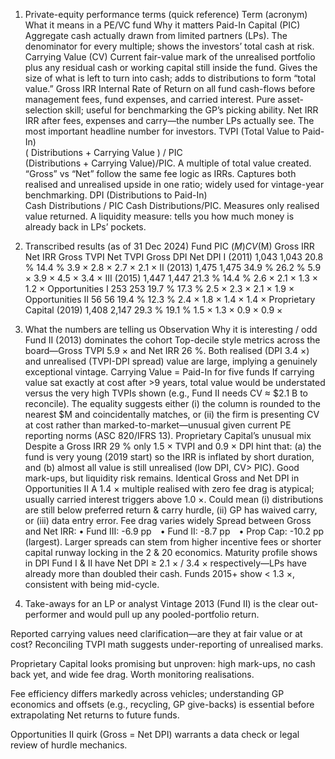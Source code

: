 1. Private-equity performance terms (quick reference)
Term (acronym)	What it means in a PE/VC fund	Why it matters
Paid-In Capital (PIC)	Aggregate cash actually drawn from limited partners (LPs).	The denominator for every multiple; shows the investors’ total cash at risk.
Carrying Value (CV)	Current fair-value mark of the unrealised portfolio plus any residual cash or working capital still inside the fund.	Gives the size of what is left to turn into cash; adds to distributions to form “total value.”
Gross IRR	Internal Rate of Return on all fund cash-flows before management fees, fund expenses, and carried interest.	Pure asset-selection skill; useful for benchmarking the GP’s picking ability.
Net IRR	IRR after fees, expenses and carry—the number LPs actually see.	The most important headline number for investors.
TVPI (Total Value to Paid-In)	
(
Distributions + Carrying Value
)
/
PIC
(Distributions + Carrying Value)/PIC. A multiple of total value created. “Gross” vs “Net” follow the same fee logic as IRRs.	Captures both realised and unrealised upside in one ratio; widely used for vintage-year benchmarking.
DPI (Distributions to Paid-In)	
Cash Distributions
/
PIC
Cash Distributions/PIC. Measures only realised value returned.	A liquidity measure: tells you how much money is already back in LPs’ pockets.

2. Transcribed results (as of 31 Dec 2024)
Fund	PIC ($M)	CV ($M)	Gross IRR	Net IRR	Gross TVPI	Net TVPI	Gross DPI	Net DPI
I (2011)	1,043	1,043	20.8 %	14.4 %	3.9 ×	2.8 ×	2.7 ×	2.1 ×
II (2013)	1,475	1,475	34.9 %	26.2 %	5.9 ×	3.9 ×	4.5 ×	3.4 ×
III (2015)	1,447	1,447	21.3 %	14.4 %	2.6 ×	2.1 ×	1.3 ×	1.2 ×
Opportunities I	253	253	19.7 %	17.3 %	2.5 ×	2.3 ×	2.1 ×	1.9 ×
Opportunities II	56	56	19.4 %	12.3 %	2.4 ×	1.8 ×	1.4 ×	1.4 ×
Proprietary Capital (2019)	1,408	2,147	29.3 %	19.1 %	1.5 ×	1.3 ×	0.9 ×	0.9 ×

3. What the numbers are telling us
Observation	Why it is interesting / odd
Fund II (2013) dominates the cohort	Top-decile style metrics across the board—Gross TVPI 5.9 × and Net IRR 26 %. Both realised (DPI 3.4 ×) and unrealised (TVPI-DPI spread) value are large, implying a genuinely exceptional vintage.
Carrying Value = Paid-In for five funds	If carrying value sat exactly at cost after >9 years, total value would be understated versus the very high TVPIs shown (e.g., Fund II needs CV ≈ $2.1 B to reconcile). The equality suggests either (i) the column is rounded to the nearest $M and coincidentally matches, or (ii) the firm is presenting CV at cost rather than marked-to-market—unusual given current PE reporting norms (ASC 820/IFRS 13).
Proprietary Capital’s unusual mix	Despite a Gross IRR 29 % only 1.5 × TVPI and 0.9 × DPI hint that: (a) the fund is very young (2019 start) so the IRR is inflated by short duration, and (b) almost all value is still unrealised (low DPI, CV> PIC). Good mark-ups, but liquidity risk remains.
Identical Gross and Net DPI in Opportunities II	A 1.4 × multiple realised with zero fee drag is atypical; usually carried interest triggers above 1.0 ×. Could mean (i) distributions are still below preferred return & carry hurdle, (ii) GP has waived carry, or (iii) data entry error.
Fee drag varies widely	Spread between Gross and Net IRR:
• Fund III: -6.9 pp • Fund II: -8.7 pp • Prop Cap: -10.2 pp (largest). Larger spreads can stem from higher incentive fees or shorter capital runway locking in the 2 & 20 economics.
Maturity profile shows in DPI	Fund I & II have Net DPI ≥ 2.1 × / 3.4 × respectively—LPs have already more than doubled their cash. Funds 2015+ show < 1.3 ×, consistent with being mid-cycle.

4. Take-aways for an LP or analyst
Vintage 2013 (Fund II) is the clear out-performer and would pull up any pooled-portfolio return.

Reported carrying values need clarification—are they at fair value or at cost? Reconciling TVPI math suggests under-reporting of unrealised marks.

Proprietary Capital looks promising but unproven: high mark-ups, no cash back yet, and wide fee drag. Worth monitoring realisations.

Fee efficiency differs markedly across vehicles; understanding GP economics and offsets (e.g., recycling, GP give-backs) is essential before extrapolating Net returns to future funds.

Opportunities II quirk (Gross = Net DPI) warrants a data check or legal review of hurdle mechanics.